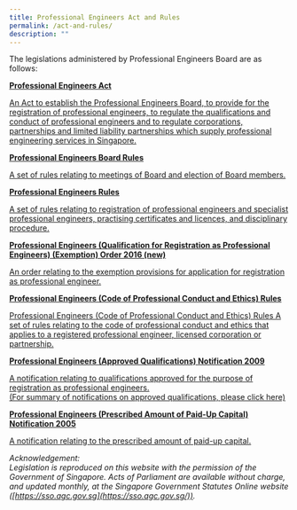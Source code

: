 ```yaml
---
title: Professional Engineers Act and Rules
permalink: /act-and-rules/
description: ""
---
```



The legislations administered by Professional Engineers Board are as follows:

[**Professional Engineers Act**](https://sso.agc.gov.sg/Act/PEA1991)

[An Act to establish the Professional Engineers Board, to provide for the registration of professional engineers, to regulate the qualifications and conduct of professional engineers and to regulate corporations, partnerships and limited liability partnerships which supply professional engineering services in Singapore.](https://sso.agc.gov.sg/Act/PEA1991)

[**Professional Engineers Board Rules**](https://sso.agc.gov.sg/SL/PEA1991-R2?DocDate=20051201)
    
[A set of rules relating to meetings of Board and election of Board members.](https://sso.agc.gov.sg/SL/PEA1991-R2?DocDate=20051201)

[**Professional Engineers Rules**](https://sso.agc.gov.sg/SL/PEA1991-R1?DocDate=20180820)
    
[A set of rules relating to registration of professional engineers and specialist professional engineers, practising certificates and licences, and disciplinary procedure.](https://sso.agc.gov.sg/SL/PEA1991-R1?DocDate=20180820)

[**Professional Engineers (Qualification for Registration as Professional Engineers) (Exemption) Order 2016 (new)**](https://sso.agc.gov.sg/SL/PEA1991-S588-2016?DocDate=20161116)
    
[An order relating to the exemption provisions for application for registration as professional engineer.](https://sso.agc.gov.sg/SL/PEA1991-S588-2016?DocDate=20161116)

[**Professional Engineers (Code of Professional Conduct and Ethics) Rules**](https://sso.agc.gov.sg/SL/PEA1991-R3?DocDate=20180112)
    
[Professional Engineers (Code of Professional Conduct and Ethics) Rules A set of rules relating to the code of professional conduct and ethics that applies to a registered professional engineer, licensed corporation or partnership.](https://sso.agc.gov.sg/SL/PEA1991-R3?DocDate=20180112)

[**Professional Engineers (Approved Qualifications) Notification 2009**](https://sso.agc.gov.sg/SL/PEA1991-S653-2009?DocDate=20180112)
    
[A notification relating to qualifications approved for the purpose of registration as professional engineers.](https://sso.agc.gov.sg/SL/PEA1991-S653-2009?DocDate=20180112) <br>
[(For summary of notifications on approved qualifications, please click here)](/files/Summary%20of%20notification%20on%20approved%20qualifications%202009_2017.pdf)

[**Professional Engineers (Prescribed Amount of Paid-Up Capital) Notification 2005**](https://sso.agc.gov.sg/SL/PEA1991-S767-2005?DocDate=20051201)
    
[A notification relating to the prescribed amount of paid-up capital.](https://sso.agc.gov.sg/SL/PEA1991-S767-2005?DocDate=20051201)
    
_Acknowledgement:  
Legislation is reproduced on this website with the permission of the Government of Singapore. Acts of Parliament are available without charge, and updated monthly, at the Singapore Government Statutes Online website ([https://sso.agc.gov.sg](https://sso.agc.gov.sg/))._